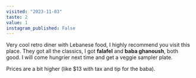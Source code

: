 ```yaml
---
visited: "2023-11-03"
taste: 2
value: 1
instagram_published: False
---
```


Very cool retro diner with Lebanese food, I highly recommend you visit this place. They got all the classics, I got **falafel** and **baba ghanoush**, both good. I will come hungrier next time and get a veggie sampler plate.

Prices are a bit  higher (like $13 with tax and tip for the baba).
